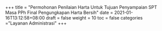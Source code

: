 +++
title = "Permohonan Penilaian Harta Untuk Tujuan Penyampaian SPT Masa PPh Final Pengungkapan Harta Bersih"
date = 2021-01-16T13:12:58+08:00
draft = false
weight = 10
toc = false
categories ="Layanan Administrasi"
+++